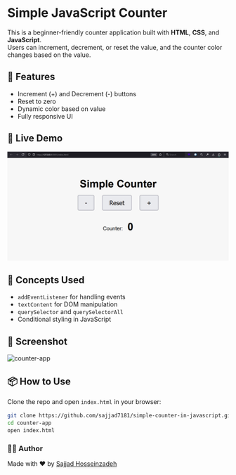 # Simple JavaScript Counter

This is a beginner-friendly counter application built with **HTML**, **CSS**, and **JavaScript**.  
Users can increment, decrement, or reset the value, and the counter color changes based on the value.

## 🚀 Features

- Increment (+) and Decrement (-) buttons
- Reset to zero
- Dynamic color based on value
- Fully responsive UI

## 🚀 Live Demo
![Live Demo](./assets/demo.gif)

## 🧠 Concepts Used

- `addEventListener` for handling events
- `textContent` for DOM manipulation
- `querySelector` and `querySelectorAll`
- Conditional styling in JavaScript

## 📸 Screenshot

![counter-app](./assets/screenshot.png)

## 📦 How to Use

Clone the repo and open `index.html` in your browser:

```bash
git clone https://github.com/sajjad7181/simple-counter-in-javascript.git
cd counter-app
open index.html
```

### 👨‍💻 Author
Made with ❤️ by [Sajjad Hosseinzadeh](https://github.com/sajjad7181)
